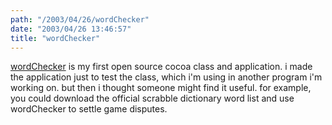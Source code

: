 ```yaml
---
path: "/2003/04/26/wordChecker" 
date: "2003/04/26 13:46:57" 
title: "wordChecker" 
---
```

<a href="http://www.randomchaos.com/software/cocoa/wordChecker/">wordChecker</a> is my first open source cocoa class and application. i made the application just to test the class, which i'm using in another program i'm working on. but then i thought someone might find it useful. for example, you could download the official scrabble dictionary word list and use wordChecker to settle game disputes.